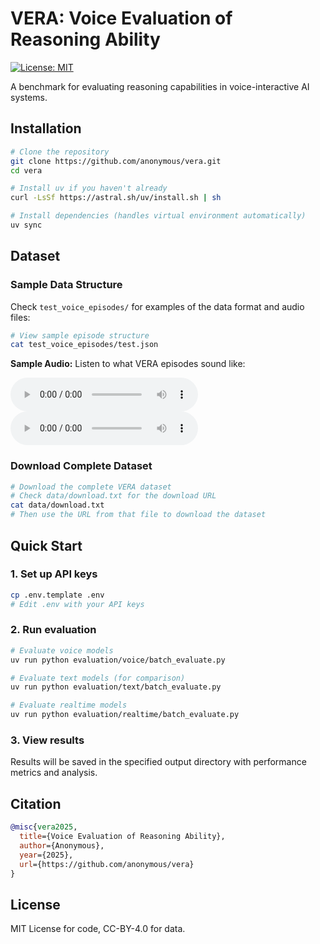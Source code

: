 # VERA: Voice Evaluation of Reasoning Ability

[![License: MIT](https://img.shields.io/badge/License-MIT-blue.svg)](https://opensource.org/licenses/MIT)

A benchmark for evaluating reasoning capabilities in voice-interactive AI systems.

## Installation

```bash
# Clone the repository
git clone https://github.com/anonymous/vera.git
cd vera

# Install uv if you haven't already
curl -LsSf https://astral.sh/uv/install.sh | sh

# Install dependencies (handles virtual environment automatically)
uv sync
```

## Dataset

### Sample Data Structure

Check `test_voice_episodes/` for examples of the data format and audio files:

```bash
# View sample episode structure
cat test_voice_episodes/test.json
```

**Sample Audio:** Listen to what VERA episodes sound like:

<audio controls>
  <source src="test_voice_episodes/audio/vera_aime_0a923d23.wav" type="audio/wav">
  Your browser does not support the audio element.
</audio>

<audio controls>
  <source src="test_voice_episodes/audio/vera_browsecomp_9c79d2a8.wav" type="audio/wav">
  Your browser does not support the audio element.
</audio>

### Download Complete Dataset

```bash
# Download the complete VERA dataset
# Check data/download.txt for the download URL
cat data/download.txt
# Then use the URL from that file to download the dataset
```

## Quick Start

### 1. Set up API keys

```bash
cp .env.template .env
# Edit .env with your API keys
```

### 2. Run evaluation

```bash
# Evaluate voice models
uv run python evaluation/voice/batch_evaluate.py

# Evaluate text models (for comparison)
uv run python evaluation/text/batch_evaluate.py

# Evaluate realtime models
uv run python evaluation/realtime/batch_evaluate.py
```

### 3. View results

Results will be saved in the specified output directory with performance metrics and analysis.

## Citation

```bibtex
@misc{vera2025,
  title={Voice Evaluation of Reasoning Ability},
  author={Anonymous},
  year={2025},
  url={https://github.com/anonymous/vera}
}
```

## License

MIT License for code, CC-BY-4.0 for data.